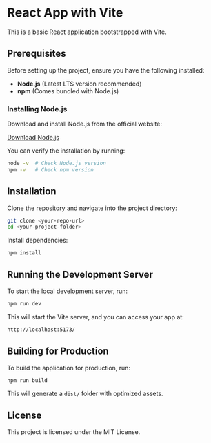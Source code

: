 # React App with Vite

This is a basic React application bootstrapped with Vite.

## Prerequisites

Before setting up the project, ensure you have the following installed:

- **Node.js** (Latest LTS version recommended)
- **npm** (Comes bundled with Node.js)

### Installing Node.js

Download and install Node.js from the official website:

[Download Node.js](https://nodejs.org/)

You can verify the installation by running:

```sh
node -v  # Check Node.js version
npm -v   # Check npm version
```

## Installation

Clone the repository and navigate into the project directory:

```sh
git clone <your-repo-url>
cd <your-project-folder>
```

Install dependencies:

```sh
npm install
```

## Running the Development Server

To start the local development server, run:

```sh
npm run dev
```

This will start the Vite server, and you can access your app at:

``` sh
http://localhost:5173/
```

## Building for Production

To build the application for production, run:

```sh
npm run build
```

This will generate a `dist/` folder with optimized assets.

## License

This project is licensed under the MIT License.
